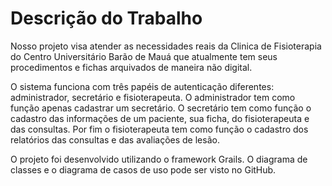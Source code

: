 # Descrição do Trabalho

Nosso projeto visa atender as necessidades reais da Clinica de Fisioterapia do Centro Universitário Barão de Mauá que atualmente tem seus procedimentos e fichas arquivados de maneira não digital.

O sistema funciona com três papéis de autenticação diferentes: administrador, secretário e fisioterapeuta. O administrador tem como função apenas cadastrar um secretário. O secretário tem como função o cadastro das informações de um paciente, sua ficha, do fisioterapeuta e das consultas. Por fim o fisioterapeuta tem como função o cadastro dos relatórios das consultas e das avaliações de lesão.

O projeto foi desenvolvido utilizando o framework Grails. O diagrama de classes e o diagrama de casos de uso pode ser visto no GitHub.


